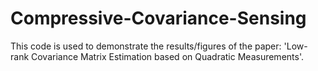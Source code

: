 # Compressive-Covariance-Sensing
This code is used to demonstrate the results/figures of the paper: 'Low-rank Covariance Matrix Estimation based on Quadratic Measurements'.
